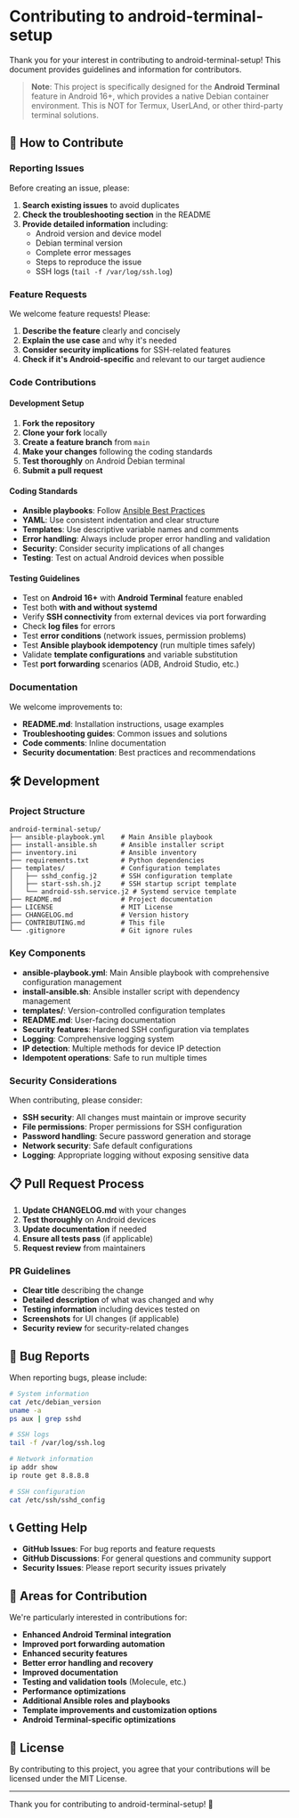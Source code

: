 # Contributing to android-terminal-setup

Thank you for your interest in contributing to android-terminal-setup! This document provides guidelines and information for contributors.

> **Note**: This project is specifically designed for the **Android Terminal** feature in Android 16+, which provides a native Debian container environment. This is NOT for Termux, UserLAnd, or other third-party terminal solutions.

## 🤝 How to Contribute

### Reporting Issues

Before creating an issue, please:

1. **Search existing issues** to avoid duplicates
2. **Check the troubleshooting section** in the README
3. **Provide detailed information** including:
   - Android version and device model
   - Debian terminal version
   - Complete error messages
   - Steps to reproduce the issue
   - SSH logs (`tail -f /var/log/ssh.log`)

### Feature Requests

We welcome feature requests! Please:

1. **Describe the feature** clearly and concisely
2. **Explain the use case** and why it's needed
3. **Consider security implications** for SSH-related features
4. **Check if it's Android-specific** and relevant to our target audience

### Code Contributions

#### Development Setup

1. **Fork the repository**
2. **Clone your fork** locally
3. **Create a feature branch** from `main`
4. **Make your changes** following the coding standards
5. **Test thoroughly** on Android Debian terminal
6. **Submit a pull request**

#### Coding Standards

- **Ansible playbooks**: Follow [Ansible Best Practices](https://docs.ansible.com/ansible/latest/user_guide/playbooks_best_practices.html)
- **YAML**: Use consistent indentation and clear structure
- **Templates**: Use descriptive variable names and comments
- **Error handling**: Always include proper error handling and validation
- **Security**: Consider security implications of all changes
- **Testing**: Test on actual Android devices when possible

#### Testing Guidelines

- Test on **Android 16+** with **Android Terminal** feature enabled
- Test both **with and without systemd**
- Verify **SSH connectivity** from external devices via port forwarding
- Check **log files** for errors
- Test **error conditions** (network issues, permission problems)
- Test **Ansible playbook idempotency** (run multiple times safely)
- Validate **template configurations** and variable substitution
- Test **port forwarding** scenarios (ADB, Android Studio, etc.)

### Documentation

We welcome improvements to:

- **README.md**: Installation instructions, usage examples
- **Troubleshooting guides**: Common issues and solutions
- **Code comments**: Inline documentation
- **Security documentation**: Best practices and recommendations

## 🛠️ Development

### Project Structure

```
android-terminal-setup/
├── ansible-playbook.yml    # Main Ansible playbook
├── install-ansible.sh      # Ansible installer script
├── inventory.ini           # Ansible inventory
├── requirements.txt        # Python dependencies
├── templates/              # Configuration templates
│   ├── sshd_config.j2      # SSH configuration template
│   ├── start-ssh.sh.j2     # SSH startup script template
│   └── android-ssh.service.j2 # Systemd service template
├── README.md               # Project documentation
├── LICENSE                 # MIT License
├── CHANGELOG.md            # Version history
├── CONTRIBUTING.md         # This file
└── .gitignore              # Git ignore rules
```

### Key Components

- **ansible-playbook.yml**: Main Ansible playbook with comprehensive configuration management
- **install-ansible.sh**: Ansible installer script with dependency management
- **templates/**: Version-controlled configuration templates
- **README.md**: User-facing documentation
- **Security features**: Hardened SSH configuration via templates
- **Logging**: Comprehensive logging system
- **IP detection**: Multiple methods for device IP detection
- **Idempotent operations**: Safe to run multiple times

### Security Considerations

When contributing, please consider:

- **SSH security**: All changes must maintain or improve security
- **File permissions**: Proper permissions for SSH configuration
- **Password handling**: Secure password generation and storage
- **Network security**: Safe default configurations
- **Logging**: Appropriate logging without exposing sensitive data

## 📋 Pull Request Process

1. **Update CHANGELOG.md** with your changes
2. **Test thoroughly** on Android devices
3. **Update documentation** if needed
4. **Ensure all tests pass** (if applicable)
5. **Request review** from maintainers

### PR Guidelines

- **Clear title** describing the change
- **Detailed description** of what was changed and why
- **Testing information** including devices tested on
- **Screenshots** for UI changes (if applicable)
- **Security review** for security-related changes

## 🐛 Bug Reports

When reporting bugs, please include:

```bash
# System information
cat /etc/debian_version
uname -a
ps aux | grep sshd

# SSH logs
tail -f /var/log/ssh.log

# Network information
ip addr show
ip route get 8.8.8.8

# SSH configuration
cat /etc/ssh/sshd_config
```

## 📞 Getting Help

- **GitHub Issues**: For bug reports and feature requests
- **GitHub Discussions**: For general questions and community support
- **Security Issues**: Please report security issues privately

## 🎯 Areas for Contribution

We're particularly interested in contributions for:

- **Enhanced Android Terminal integration**
- **Improved port forwarding automation**
- **Enhanced security features**
- **Better error handling and recovery**
- **Improved documentation**
- **Testing and validation tools** (Molecule, etc.)
- **Performance optimizations**
- **Additional Ansible roles and playbooks**
- **Template improvements and customization options**
- **Android Terminal-specific optimizations**

## 📄 License

By contributing to this project, you agree that your contributions will be licensed under the MIT License.

---

Thank you for contributing to android-terminal-setup! 🚀

